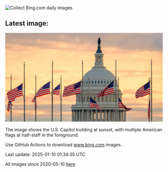 ![Collect Bing.com daily images](https://github.com/counter2015/bing-daily-images/workflows/Collect%20Bing.com%20daily%20images/badge.svg)
## Latest image:
![](images/CarterMemorial.jpg)

The image shows the U.S. Capitol building at sunset, with multiple American flags at half-staff in the foreground.

Use GitHub Actions to download www.bing.com images.

Last update: 2025-01-10 01:34:35 UTC

All images since 2020-05-10 [here](https://github.com/counter2015/bing-daily-images/tree/master/images)
